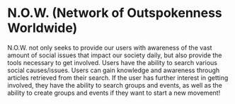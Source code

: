 # N.O.W. (Network of Outspokenness Worldwide) 

N.O.W. not only seeks to provide our users with awareness of the vast amount of social issues that impact our society daily, but also provide the tools necessary to get involved. Users have the ability to search various social causes/issues. Users can gain knowledge and awareness through articles retrieved from their search. If the user has further interest in getting involved, they have the ability to search groups and events, as well as the ability to create groups and events if they want to start a new movement!  
